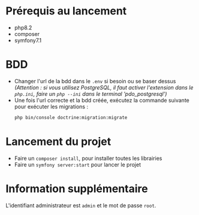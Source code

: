 # Prérequis au lancement

- php8.2
- composer
- symfony7.1

# BDD

- Changer l'url de la bdd dans le `.env` si besoin ou se baser dessus  
  *(Attention : si vous utilisez PostgreSQL, il faut activer l'extension dans le `php.ini`, faire un `php --ini` dans le terminal 'pdo_postgresql')*
- Une fois l'url correcte et la bdd créée, exécutez la commande suivante pour exécuter les migrations :
  ```bash
  php bin/console doctrine:migration:migrate

# Lancement du projet

- Faire un `composer install`, pour installer toutes les librairies
- Faire un `symfony server:start` pour lancer le projet

# Information supplémentaire

L'identifiant administrateur est `admin` et le mot de passe `root`.
